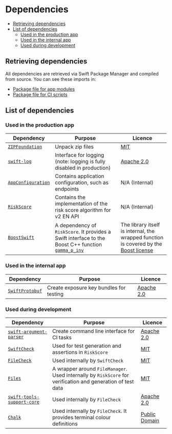 # Dependencies

<!-- START doctoc generated TOC please keep comment here to allow auto update -->
<!-- DON'T EDIT THIS SECTION, INSTEAD RE-RUN doctoc TO UPDATE -->


- [Retrieving dependencies](#retrieving-dependencies)
- [List of dependencies](#list-of-dependencies)
  - [Used in the production app](#used-in-the-production-app)
  - [Used in the internal app](#used-in-the-internal-app)
  - [Used during development](#used-during-development)

<!-- END doctoc generated TOC please keep comment here to allow auto update -->

## Retrieving dependencies

All dependencies are retrieved via Swift Package Manager and compiled from source. You can see these imports in:

* [Package file for app modules](../NHS-COVID-19/Core/Package.swift)
* [Package file for CI scripts](../Reporting/Package.swift)

## List of dependencies

### Used in the production app

| Dependency | Purpose | Licence |
|-|-|-|
| [`ZIPFoundation`](https://github.com/weichsel/ZIPFoundation) | Unpack zip files | [MIT](https://github.com/weichsel/ZIPFoundation/blob/development/LICENSE) |
| [`swift-log`](https://github.com/apple/swift-log) | Interface for logging (note: logging is fully disabled in production) | [Apache 2.0](https://github.com/apple/swift-log/blob/master/LICENSE.txt) |
| [`AppConfiguration`](https://github.com/nhsx/covid-19-app-configuration-public.git) | Contains application configuration, such as endpoints | N/A (Internal) |
| [`RiskScore`](https://github.com/nhsx/riskscore-swift-public) | Contains the implementation of the risk score algorithm for v2 EN API | N/A (Internal) |
| [`BoostSwift`](https://github.com/nhsx/boostswift-public) |  A dependency of `RiskScore`. It provides a Swift interface to the Boost C++ function [`gamma_p_inv`](https://www.boost.org/doc/libs/1_74_0/libs/math/doc/html/math_toolkit/sf_gamma/igamma_inv.html) |  The library itself is internal, the wrapped function is covered by the [Boost license](https://www.boost.org/users/license.html) |

### Used in the internal app

| Dependency | Purpose | Licence |
|-|-|-|
| [`SwiftProtobuf`](https://github.com/apple/swift-protobuf) | Create exposure key bundles for testing | [Apache 2.0](https://github.com/apple/swift-protobuf/blob/master/LICENSE.txt) |

### Used during development

| Dependency | Purpose | Licence |
|-|-|-|
| [`swift-argument-parser`](https://github.com/apple/swift-argument-parser) | Create command line interface for CI tasks | [Apache 2.0](https://github.com/apple/swift-argument-parser/blob/master/LICENSE.txt) |
| [`SwiftCheck`](https://github.com/typelift/SwiftCheck) | Used for test generation and assertions in `RiskScore` | [MIT](https://github.com/typelift/SwiftCheck/blob/master/LICENSE) |
| [`FileCheck`](https://github.com/llvm-swift/FileCheck) | Used internally by `SwiftCheck` | [MIT](https://github.com/llvm-swift/FileCheck/blob/master/LICENSE) |
| [`Files`](https://github.com/JohnSundell/Files) | A wrapper around `FileManager`. Used internally by `RiskScore` for verification and generation of test data | [MIT](https://github.com/JohnSundell/Files/blob/master/LICENSE) |
| [`swift-tools-support-core`](https://github.com/apple/swift-tools-support-core) | Used internally by `FileCheck` | [Apache 2.0](https://github.com/apple/swift-tools-support-core/blob/main/LICENSE.txt) |
| [`Chalk`](https://github.com/mxcl/Chalk) | Used internally by `FileCheck`. It provides terminal colour definitions | [Public Domain](https://github.com/mxcl/Chalk/blob/master/LICENSE) |
